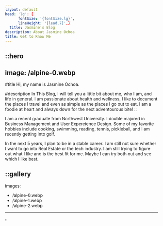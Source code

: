 ```yaml
---
layout: default
head: 'lg': {
      fontSize: '{fontSize.lg}',
      lineHeight: '{lead.7}',}
  title: Jasmine's Blog
description: About Jasmine Ochoa
title: Get to Know Me
---
```


::hero
---
image: /alpine-0.webp
---
#title
Hi, my name is Jasmine Ochoa.  

#description
In This Blog, I will tell you a little bit about me, who I am, and life in general. I am passionate about health and wellness, I like to document the places I travel and even as simple as the places I go out to eat. I am a foodie at heart and always down for the next adventourous bite! 
::

I am a recent graduate from Northwest University. I double majored in Business Management and User Expereience Design. Some of my favorite hobbies include cooking, swimming, reading, tennis, pickleball, and I am recently getting into golf.

In the next 5 years, I plan to be in a stable career. I am still not sure whether I want to go into Real Estate or the tech industry. I am still trying to figure out what I like and is the best fit for me. Maybe I can try both out and see which I like best. 

::gallery
---
images:
  - /alpine-0.webp
  - /alpine-1.webp
  - /alpine-2.webp
---
::
